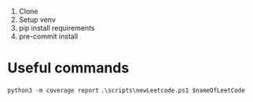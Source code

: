 1. Clone
2. Setup venv
3. pip install requirements
4. pre-commit install

# Useful commands
`python3 -m coverage report`
`.\scripts\newLeetcode.ps1 $nameOfLeetCode`